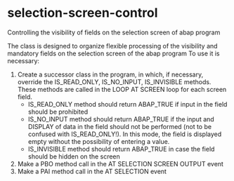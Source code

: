 # selection-screen-control
Controlling the visibility of fields on the selection screen of abap program

The class is designed to organize flexible processing of the visibility and mandatory fields on the selection screen of the abap program
To use it is necessary:
1. Create a successor class in the program, in which, if necessary, override the IS_READ_ONLY, IS_NO_INPUT, IS_INVISIBLE methods. These methods are called in the LOOP AT SCREEN loop for each screen field.
   - IS_READ_ONLY method should return ABAP_TRUE if input in the field should be prohibited
   - IS_NO_INPUT method should return ABAP_TRUE if the input and DISPLAY of data in the field should not be performed (not to be confused with IS_READ_ONLY!). In this mode, the field is displayed empty without the possibility of entering a value.
   - IS_INVISIBLE method should return ABAP_TRUE in case the field should be hidden on the screen
2. Make a PBO method call in the AT SELECTION SCREEN OUTPUT event
3. Make a PAI method call in the AT SELECTION event
